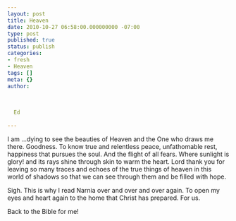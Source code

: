 ```yaml
---
layout: post
title: Heaven
date: 2010-10-27 06:58:00.000000000 -07:00
type: post
published: true
status: publish
categories:
- fresh
- Heaven
tags: []
meta: {}
author:
  
  
  
  Ed
  
---
```

<p>I am ...dying to see the beauties of Heaven and the One who draws me there.  Goodness. To know true and relentless peace, unfathomable rest, happiness that pursues the soul. And the flight of all fears. Where sunlight is glory! and its rays shine through skin to warm the heart. Lord thank you for leaving so many traces and echoes of the true things of heaven in this world of shadows so that we can see through them and be filled with hope.</p>
<p>Sigh. This is why I read Narnia over and over and over again. To open my eyes and heart again to the home that Christ has prepared. For us.</p>
<p>Back to the Bible for me!</p>

